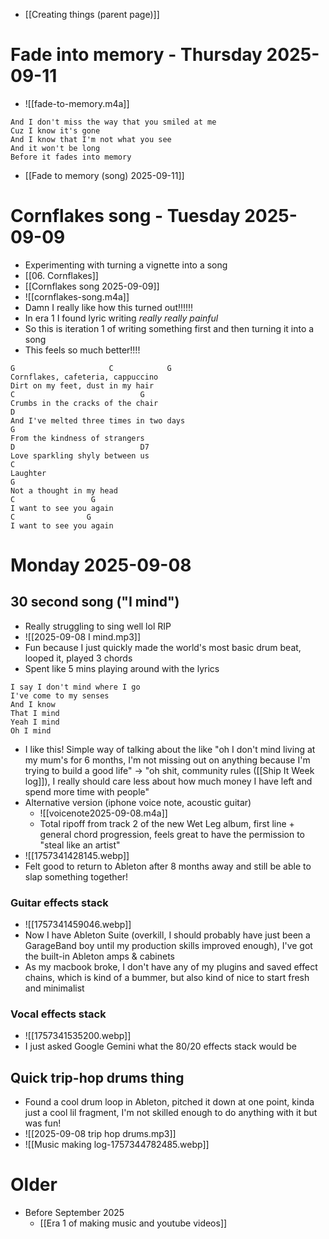- [[Creating things (parent page)]]

# Fade into memory - Thursday 2025-09-11
- ![[fade-to-memory.m4a]]
```
And I don't miss the way that you smiled at me 
Cuz I know it's gone 
And I know that I'm not what you see
And it won't be long
Before it fades into memory
```
- [[Fade to memory (song) 2025-09-11]]
# Cornflakes song - Tuesday 2025-09-09
- Experimenting with turning a vignette into a song
- [[06. Cornflakes]]
- [[Cornflakes song 2025-09-09]]
- ![[cornflakes-song.m4a]]
 - Damn I really like how this turned out!!!!!!
 - In era 1 I found lyric writing *really really painful*
 - So this is iteration 1 of writing something first and then turning it into a song
 - This feels so much better!!!!
```
G                     C            G
Cornflakes, cafeteria, cappuccino 
Dirt on my feet, dust in my hair 
C                            G
Crumbs in the cracks of the chair 
D
And I've melted three times in two days 
G
From the kindness of strangers 
D                            D7
Love sparkling shyly between us
C
Laughter 
G
Not a thought in my head
C                 G
I want to see you again
C                G
I want to see you again
```

# Monday 2025-09-08
## 30 second song ("I mind")
- Really struggling to sing well lol RIP 
- ![[2025-09-08 I mind.mp3]]
- Fun because I just quickly made the world's most basic drum beat, looped it, played 3 chords
- Spent like 5 mins playing around with the lyrics 

```
I say I don't mind where I go
I've come to my senses
And I know
That I mind
Yeah I mind 
Oh I mind
```

- I like this! Simple way of talking about the like "oh I don't mind living at my mum's for 6 months, I'm not missing out on anything because I'm trying to build a good life" → "oh shit, community rules ([[Ship It Week log]]), I really should care less about how much money I have left and spend more time with people"
- Alternative version (iphone voice note, acoustic guitar)
	- ![[voicenote2025-09-08.m4a]]
	- Total ripoff from track 2 of the new Wet Leg album, first line + general chord progression, feels great to have the permission to "steal like an artist"
- ![[1757341428145.webp]]
- Felt good to return to Ableton after 8 months away and still be able to slap something together! 
### Guitar effects stack
- ![[1757341459046.webp]]
- Now I have Ableton Suite (overkill, I should probably have just been a GarageBand boy until my production skills improved enough), I've got the built-in Ableton amps & cabinets
- As my macbook broke, I don't have any of my plugins and saved effect chains, which is kind of a bummer, but also kind of nice to start fresh and minimalist
### Vocal effects stack
- ![[1757341535200.webp]]
- I just asked Google Gemini what the 80/20 effects stack would be
## Quick trip-hop drums thing
-  Found a cool drum loop in Ableton, pitched it down at one point, kinda just a cool lil fragment, I'm not skilled enough to do anything with it but was fun!
- ![[2025-09-08 trip hop drums.mp3]]
- ![[Music making log-1757344782485.webp]]

# Older
- Before September 2025
	- [[Era 1 of making music and youtube videos]]